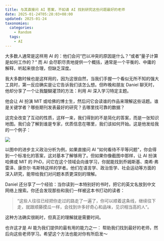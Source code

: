 ```yaml
---
title: 与其直接问 AI 答案，不如请 AI 找到研究这些问题最好的老师
date: 2025-01-24T05:28:03+08:00
updated: 2025-01-24
taxonomies:
  categories:
    - Random
  tags:
    - AI
---
```


大多数人通常是这样用 AI 的：他们会问“巴以冲突的原因是什么？“或者”量子计算是如何工作的？“ 而 AI 会尽职尽责地提供一个概括，通常是一个平衡的、中庸的解释，听起来很合理，但缺乏深度。

我大多数时候也是这样用的，因为这很自然，当我们手握一个看似无所不知的强大工具时，第一反应确实是让它告诉我们该怎么想。但昨晚和朋友 Daniel 聊天时，他却分享了一个让我醍醐灌顶的方法：利用 AI 深入学习特定主题。

<!-- more -->

他会让 AI 扮演 MIT 或哈佛的博士生，然后问它会读谁的作品来理解这些话题。谁是关键学者？哪些期刊发表最好的研究？去哪里找可靠的数据？

这完全改变了互动的性质，这样一来，我们得到的不是简化的答案，而是一张知识地图。我们会了解到谁是专家，优质信息在哪里，我们该如何开始。这是他发给我的一个例子：

![](https://files.owenyoung.com/file/owen-blog/WechatIMG481.jpg)

以图中的进步主义政治分析为例，如果直接问 AI "如何看待不平等问题"，你会得到一个标准化的答案，这对基本了解够用了。但如果你像截图中那样，让 AI 扮演哈佛或 MIT 的 PhD，问它在这个领域会向谁学习，你就能找到乔姆斯基、南希·弗雷泽、康奈尔·韦斯特这样的学者。他们在语言学、政治哲学、社会运动等方面的深入研究，能带给我们对问题本质更深刻的理解。

Daniel 还分享了一个经验：当你读到一本特别好的书时，把它的英文名放到中文网络上搜索。你还会发现那些和我们一样被这本书打动的读者：

> “这些人往往已经把你走过的路走了一遍了，你可以顺着这条线，继续往下走，就跟顺藤摸瓜一样，会找到许多好奇心和品味，见识相当高的人“。

这种方法确实很耗时，但真正的理解就是需要时间。

也许这才是 AI 能为我们提供的最有用的能力之一： 帮助我们找到最好的老师，然后向这些老师学习。希望这个方法也能对你有所启发～
